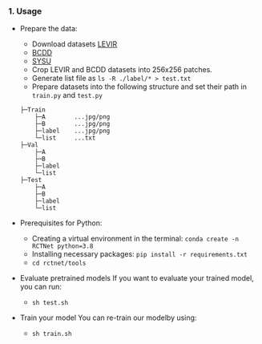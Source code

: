### 1. Usage
+ Prepare the data:
    - Download datasets [LEVIR](https://justchenhao.github.io/LEVIR/)
    - [BCDD](https://study.rsgis.whu.edu.cn/pages/download/building_dataset.html)
    - [SYSU](https://github.com/liumency/SYSU-CD)
    - Crop LEVIR and BCDD datasets into 256x256 patches. 
    - Generate list file as `ls -R ./label/* > test.txt`
    - Prepare datasets into the following structure and set their path in `train.py` and `test.py`
    ```
    ├─Train
        ├─A        ...jpg/png
        ├─B        ...jpg/png
        ├─label    ...jpg/png
        └─list     ...txt
    ├─Val
        ├─A
        ├─B
        ├─label
        └─list
    ├─Test
        ├─A
        ├─B
        ├─label
        └─list
    ```

+ Prerequisites for Python:
    - Creating a virtual environment in the terminal: `conda create -n RCTNet python=3.8`
    - Installing necessary packages: `pip install -r requirements.txt `
    - `cd rctnet/tools`
+ Evaluate pretrained models
    If you want to evaluate your trained model, you can run:
    - `sh test.sh`
+ Train your model
    You can re-train our modelby using:
    - `sh train.sh`


